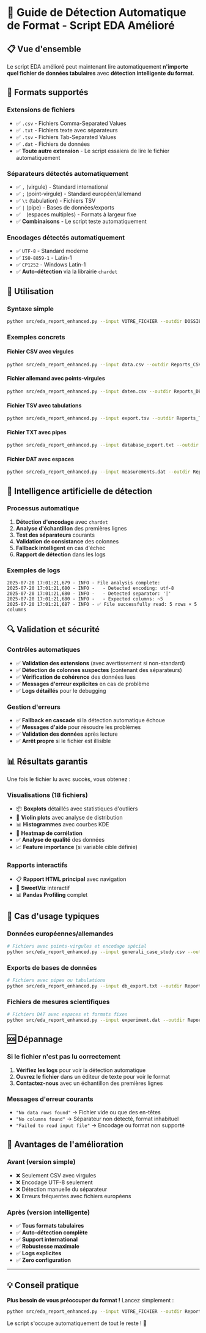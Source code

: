 # 🔧 Guide de Détection Automatique de Format - Script EDA Amélioré

## 📋 Vue d'ensemble

Le script EDA amélioré peut maintenant lire automatiquement **n'importe quel fichier de données tabulaires** avec **détection intelligente du format**.

## 🎯 Formats supportés

### Extensions de fichiers
- ✅ `.csv` - Fichiers Comma-Separated Values
- ✅ `.txt` - Fichiers texte avec séparateurs
- ✅ `.tsv` - Fichiers Tab-Separated Values  
- ✅ `.dat` - Fichiers de données
- ✅ **Toute autre extension** - Le script essaiera de lire le fichier automatiquement

### Séparateurs détectés automatiquement
- ✅ `,` (virgule) - Standard international
- ✅ `;` (point-virgule) - Standard européen/allemand
- ✅ `\t` (tabulation) - Fichiers TSV
- ✅ `|` (pipe) - Bases de données/exports
- ✅ ` ` (espaces multiples) - Formats à largeur fixe
- ✅ **Combinaisons** - Le script teste automatiquement

### Encodages détectés automatiquement
- ✅ `UTF-8` - Standard moderne
- ✅ `ISO-8859-1` - Latin-1
- ✅ `CP1252` - Windows Latin-1
- ✅ **Auto-détection** via la librairie `chardet`

## 🚀 Utilisation

### Syntaxe simple
```bash
python src/eda_report_enhanced.py --input VOTRE_FICHIER --outdir DOSSIER_SORTIE --target COLONNE_CIBLE
```

### Exemples concrets

#### Fichier CSV avec virgules
```bash
python src/eda_report_enhanced.py --input data.csv --outdir Reports_CSV --target sales
```

#### Fichier allemand avec points-virgules  
```bash
python src/eda_report_enhanced.py --input daten.csv --outdir Reports_DE --target umsatz
```

#### Fichier TSV avec tabulations
```bash
python src/eda_report_enhanced.py --input export.tsv --outdir Reports_TSV --target revenue
```

#### Fichier TXT avec pipes
```bash
python src/eda_report_enhanced.py --input database_export.txt --outdir Reports_DB --target profit
```

#### Fichier DAT avec espaces
```bash
python src/eda_report_enhanced.py --input measurements.dat --outdir Reports_DAT --target value
```

## 🧠 Intelligence artificielle de détection

### Processus automatique
1. **Détection d'encodage** avec `chardet`
2. **Analyse d'échantillon** des premières lignes
3. **Test des séparateurs** courants
4. **Validation de consistance** des colonnes
5. **Fallback intelligent** en cas d'échec
6. **Rapport de détection** dans les logs

### Exemples de logs
```
2025-07-20 17:01:21,679 - INFO - File analysis complete:
2025-07-20 17:01:21,680 - INFO -   - Detected encoding: utf-8
2025-07-20 17:01:21,680 - INFO -   - Detected separator: '|'
2025-07-20 17:01:21,680 - INFO -   - Expected columns: ~5
2025-07-20 17:01:21,687 - INFO - ✅ File successfully read: 5 rows × 5 columns
```

## 🔍 Validation et sécurité

### Contrôles automatiques
- ✅ **Validation des extensions** (avec avertissement si non-standard)
- ✅ **Détection de colonnes suspectes** (contenant des séparateurs)
- ✅ **Vérification de cohérence** des données lues
- ✅ **Messages d'erreur explicites** en cas de problème
- ✅ **Logs détaillés** pour le debugging

### Gestion d'erreurs
- ✅ **Fallback en cascade** si la détection automatique échoue
- ✅ **Messages d'aide** pour résoudre les problèmes
- ✅ **Validation des données** après lecture
- ✅ **Arrêt propre** si le fichier est illisible

## 📊 Résultats garantis

Une fois le fichier lu avec succès, vous obtenez :

### Visualisations (18 fichiers)
- 📦 **Boxplots** détaillés avec statistiques d'outliers
- 🎻 **Violin plots** avec analyse de distribution  
- 📊 **Histogrammes** avec courbes KDE
- 🔗 **Heatmap de corrélation** 
- ✅ **Analyse de qualité** des données
- 📈 **Feature importance** (si variable cible définie)

### Rapports interactifs
- 📋 **Rapport HTML principal** avec navigation
- 🍯 **SweetViz** interactif
- 📊 **Pandas Profiling** complet

## 🎯 Cas d'usage typiques

### Données européennes/allemandes
```bash
# Fichiers avec points-virgules et encodage spécial
python src/eda_report_enhanced.py --input generali_case_study.csv --outdir Reports_Generali --target schadenmeldung
```

### Exports de bases de données
```bash  
# Fichiers avec pipes ou tabulations
python src/eda_report_enhanced.py --input db_export.txt --outdir Reports_DB --target target_value
```

### Fichiers de mesures scientifiques
```bash
# Fichiers DAT avec espaces et formats fixes
python src/eda_report_enhanced.py --input experiment.dat --outdir Reports_Lab --target measurement
```

## 🆘 Dépannage

### Si le fichier n'est pas lu correctement
1. **Vérifiez les logs** pour voir la détection automatique
2. **Ouvrez le fichier** dans un éditeur de texte pour voir le format
3. **Contactez-nous** avec un échantillon des premières lignes

### Messages d'erreur courants
- `"No data rows found"` → Fichier vide ou que des en-têtes
- `"No columns found"` → Séparateur non détecté, format inhabituel
- `"Failed to read input file"` → Encodage ou format non supporté

## 🎉 Avantages de l'amélioration

### Avant (version simple)
- ❌ Seulement CSV avec virgules
- ❌ Encodage UTF-8 seulement  
- ❌ Détection manuelle du séparateur
- ❌ Erreurs fréquentes avec fichiers européens

### Après (version intelligente)
- ✅ **Tous formats tabulaires**
- ✅ **Auto-détection complète**
- ✅ **Support international**
- ✅ **Robustesse maximale**
- ✅ **Logs explicites**
- ✅ **Zero configuration**

---

## 💡 Conseil pratique

**Plus besoin de vous préoccuper du format !** 
Lancez simplement :
```bash
python src/eda_report_enhanced.py --input VOTRE_FICHIER --outdir Reports --target VOTRE_CIBLE
```

Le script s'occupe automatiquement de tout le reste ! 🚀
